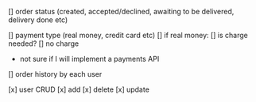 [] order status (created, accepted/declined, awaiting to be delivered, delivery done etc)

[] payment type (real money, credit card etc)
  [] if real money: 
    [] is charge needed? 
    [] no charge
  * not sure if I will implement a payments API

[] order history by each user

[x] user CRUD
  [x] add 
  [x] delete
  [x] update